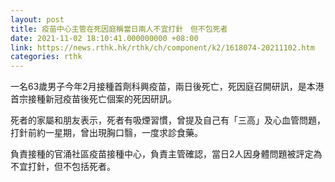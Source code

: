 ```yaml
---
layout: post
title: 疫苗中心主管在死因庭稱當日兩人不宜打針　但不包死者
date: 2021-11-02 18:10:41.000000000 +08:00
link: https://news.rthk.hk/rthk/ch/component/k2/1618074-20211102.htm
categories: rthk
---
```


一名63歲男子今年2月接種首劑科興疫苗，兩日後死亡，死因庭召開研訊，是本港首宗接種新冠疫苗後死亡個案的死因研訊。

死者的家屬和朋友表示，死者有吸煙習慣，曾提及自己有「三高」及心血管問題，打針前約一星期，曾出現胸口翳，一度求診食藥。

負責接種的官涌社區疫苗接種中心，負責主管確認，當日2人因身體問題被評定為不宜打針，但不包括死者。
